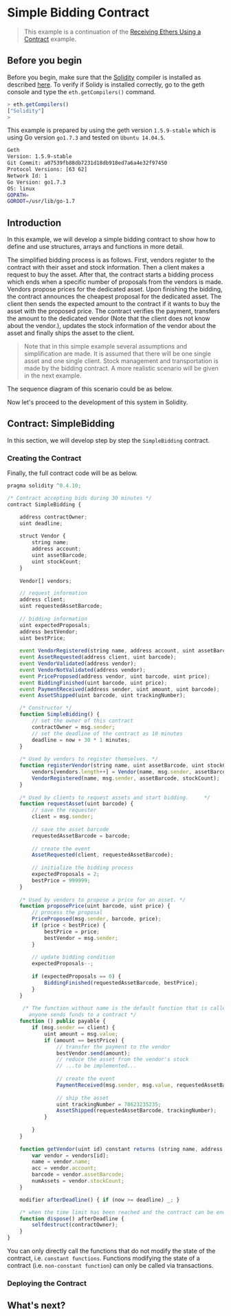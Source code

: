 # Simple Bidding Contract

> This example is a continuation of the [Receiving Ethers Using a Contract](./Receiving%20Ethers%20Using%20a%20Contract.md) example.


## Before you begin

Before you begin, make sure that the [Solidity](http://solidity.readthedocs.io/en/develop/index.html) compiler is installed as described [here](https://github.com/ethereum/go-ethereum/wiki/Contract-Tutorial#install-solc-on-ubuntu). To verify if Solidy is installed correctly, go to the geth console and type the `eth.getCompilers()` command. 

``` js
> eth.getCompilers()
["Solidity"]
> 
```

This example is prepared by using the geth version `1.5.9-stable` which is using Go version `go1.7.3` and tested on `Ubuntu 14.04.5`. 

``` bash
Geth
Version: 1.5.9-stable
Git Commit: a07539fb88db7231d18db918ed7a6a4e32f97450
Protocol Versions: [63 62]
Network Id: 1
Go Version: go1.7.3
OS: linux
GOPATH=
GOROOT=/usr/lib/go-1.7
```

## Introduction

In this example, we will develop a simple bidding contract to show how to define and use structures, arrays and functions in more detail.

The simplified bidding process is as follows. First, vendors register to the contract with their asset and stock information. Then a client makes a request to buy the asset. After that, the contract starts a bidding process which ends when a specific number of proposals from the vendors is made. Vendors propose prices for the dedicated asset. Upon finishing the bidding, the contract announces the cheapest proposal for the dedicated asset. The client then sends the expected amount to the contract if it wants to buy the asset with the proposed price. The contract verifies the payment, transfers the amount to the dedicated vendor (Note that the client does not know about the vendor.), updates the stock information of the vendor about the asset and finally ships the asset to the client.

> Note that in this simple example several assumptions and simplification are made. It is assumed that there will be one single asset and one single client. Stock management and transportation is made by the bidding contract. A more realistic scenario will be given in the next example.

The sequence diagram of this scenario could be as below.



Now let's proceed to the development of this system in Solidity.

## Contract: SimpleBidding

In this section, we will develop step by step the `SimpleBidding` contract. 

### Creating the Contract

Finally, the full contract code will be as below.

``` js
pragma solidity ^0.4.10;

/* Contract accepting bids during 30 minutes */
contract SimpleBidding {

    address contractOwner;
    uint deadline;
    
    struct Vendor {
        string name;
        address account;
        uint assetBarcode;
        uint stockCount;
    }
    
    Vendor[] vendors;

    // request information
    address client;
    uint requestedAssetBarcode;
    
    // bidding information
    uint expectedProposals;
    address bestVendor;
    uint bestPrice;
    
    event VendorRegistered(string name, address account, uint assetBarcode, uint stockCount);
    event AssetRequested(address client, uint barcode);
    event VendorValidated(address vendor);
    event VendorNotValidated(address vendor);
    event PriceProposed(address vendor, uint barcode, uint price);
    event BiddingFinished(uint barcode, uint price);
    event PaymentReceived(address sender, uint amount, uint barcode);
    event AssetShipped(uint barcode, uint trackingNumber);

    /* Constructor */
    function SimpleBidding() {
        // set the owner of this contract
        contractOwner = msg.sender;
        // set the deadline of the contract as 10 minutes
        deadline = now + 30 * 1 minutes;
    }  
    
    /* Used by vendors to register themselves. */
    function registerVendor(string name, uint assetBarcode, uint stockCount) {
        vendors[vendors.length++] = Vendor(name, msg.sender, assetBarcode, stockCount);
        VendorRegistered(name, msg.sender, assetBarcode, stockCount);
    }
    
    /* Used by clients to request assets and start bidding.     */ 
    function requestAsset(uint barcode) {
        // save the requester
        client = msg.sender;
        
        // save the asset barcode
        requestedAssetBarcode = barcode;
        
        // create the event
        AssetRequested(client, requestedAssetBarcode);
        
        // initialize the bidding process
        expectedProposals = 2;
        bestPrice = 999999;
    }
    
    /* Used by vendors to propose a price for an asset. */
    function proposePrice(uint barcode, uint price) {
        // process the proposal
        PriceProposed(msg.sender, barcode, price);
        if (price < bestPrice) {
            bestPrice = price;
            bestVendor = msg.sender;
        }
        
        // update bidding condition
        expectedProposals--;
        
        if (expectedProposals == 0) {
            BiddingFinished(requestedAssetBarcode, bestPrice);
        }
    }
    
     /* The function without name is the default function that is called whenever 
       anyone sends funds to a contract */
    function () public payable {
        if (msg.sender == client) {
            uint amount = msg.value;
            if (amount == bestPrice) {
                // transfer the payment to the vendor
                bestVendor.send(amount);
                // reduce the asset from the vendor's stock
                // ...to be implemented...
                
                // create the event
                PaymentReceived(msg.sender, msg.value, requestedAssetBarcode);
                
                // ship the asset
                uint trackingNumber = 78623235235;
                AssetShipped(requestedAssetBarcode, trackingNumber);
            }
            
        }
    }
    
    function getVendor(uint id) constant returns (string name, address acc, uint barcode, uint numAssets) {
        var vendor = vendors[id];
        name = vendor.name;
        acc = vendor.account;
        barcode = vendor.assetBarcode;
        numAssets = vendor.stockCount;
    }

    modifier afterDeadline() { if (now >= deadline) _; }

    /* when the time limit has been reached and the contract can be ended. */
    function dispose() afterDeadline {
        selfdestruct(contractOwner);
    }
}
```

You can only directly call the functions that do not modify the state of the contract, i.e. `constant functions`. Functions modifying the state of a contract (i.e. `non-constant function`) can only be called via transactions.

### Deploying the Contract



## What's next?


